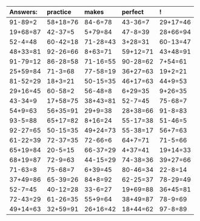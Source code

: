 | Answers: | practice | makes | perfect | ! |
| :--- | :--- | :--- | :--- | :--- |
| 91-89=2 | 58+18=76 | 84-6=78 | 43-36=7 | 29+17=46 | 
| 19+68=87 | 42-37=5 | 5+79=84 | 47-8=39 | 28+66=94 | 
| 52-4=48 | 60-42=18 | 71-28=43 | 3+28=31 | 60-13=47 | 
| 48+33=81 | 92-26=66 | 8+63=71 | 59+12=71 | 43+48=91 | 
| 91-79=12 | 86-28=58 | 71-16=55 | 90-28=62 | 7+54=61 | 
| 25+59=84 | 71-3=68 | 77-58=19 | 36+27=63 | 19+2=21 | 
| 81-52=29 | 18+3=21 | 50-15=35 | 46+17=63 | 44+9=53 | 
| 29+16=45 | 60-58=2 | 56-48=8 | 6+29=35 | 9+26=35 | 
| 43-34=9 | 17+58=75 | 38+43=81 | 52-7=45 | 75-68=7 | 
| 54+9=63 | 56+35=91 | 29+9=38 | 28+38=66 | 91-8=83 | 
| 93-5=88 | 65+17=82 | 8+16=24 | 55-17=38 | 51-46=5 | 
| 92-27=65 | 50-15=35 | 49+24=73 | 55-38=17 | 56+7=63 | 
| 61-22=39 | 72-37=35 | 72-66=6 | 64+7=71 | 71-5=66 | 
| 65+19=84 | 20-5=15 | 66-37=29 | 4+37=41 | 19+14=33 | 
| 68+19=87 | 72-9=63 | 44-15=29 | 74-38=36 | 39+27=66 | 
| 71-63=8 | 75-68=7 | 6+39=45 | 80-46=34 | 22-8=14 | 
| 37+49=86 | 65-39=26 | 84+8=92 | 62-25=37 | 78-29=49 | 
| 52-7=45 | 40-12=28 | 33-6=27 | 19+69=88 | 36+45=81 | 
| 72-43=29 | 61-26=35 | 55+9=64 | 38+49=87 | 78-9=69 | 
| 49+14=63 | 32+59=91 | 26+16=42 | 18+44=62 | 97-8=89 | 
